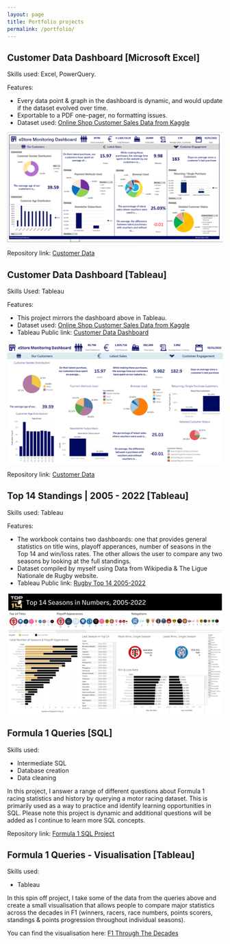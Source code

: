 ```yaml
---
layout: page
title: Portfolio projects
permalink: /portfolio/
---
```


## Customer Data Dashboard [Microsoft Excel]

Skills used: Excel, PowerQuery.

Features:
* Every data point & graph in the dashboard is dynamic, and would update if the dataset evolved over time.
* Exportable to a PDF one-pager, no formatting issues.
* Dataset used: [Online Shop Customer Sales Data from Kaggle](https://www.kaggle.com/datasets/onlineretailshop/online-shop-customer-sales-data)

![Portfolio image](/images/customer-data-portfolio.png)

Repository link: [Customer Data](https://github.com/edwalk/portfolio-customer-data)

## Customer Data Dashboard [Tableau]

Skills Used: Tableau

Features:
* This project mirrors the dashboard above in Tableau.
* Dataset used: [Online Shop Customer Sales Data from Kaggle](https://www.kaggle.com/datasets/onlineretailshop/online-shop-customer-sales-data)
* Tableau Public link: [Customer Data Dashboard](https://public.tableau.com/app/profile/edward.walker3149/viz/CustomerDataDashboard_16941274761550/Dashboard#1)

![Portfolio image](/images/customer-data-tableau.png)

Repository link: [Customer Data](https://github.com/edwalk/portfolio-customer-data)

## Top 14 Standings | 2005 - 2022 [Tableau]

Skills used: Tableau

Features:
* The workbook contains two dashboards: one that provides general statistics on title wins, playoff apperances, number of seasons in the Top 14 and win/loss rates. The other allows the user to compare any two seasons by looking at the full standings.
* Dataset compiled by myself using Data from Wikipedia & The Ligue Nationale de Rugby website.
* Tableau Public link: [Rugby Top 14 2005-2022](https://public.tableau.com/app/profile/edward.walker3149/viz/RugbyTop142005-2022/Main)

![Portfolio image](/images/top14-dashboard.png)

## Formula 1 Queries [SQL]

Skills used:
* Intermediate SQL
* Database creation
* Data cleaning

In this project, I answer a range of different questions about Formula 1 racing statistics and history by querying a motor racing dataset. This is primarily used as a way to practice and identify learning opportunities in SQL. Please note this project is dynamic and additional questions will be added as I continue to learn more SQL concepts.

Repository link: [Formula 1 SQL Project](https://github.com/edwalk/portfolio-f1-sql)

## Formula 1 Queries - Visualisation [Tableau]

Skills used:
* Tableau

In this spin off project, I take some of the data from the queries above and create a small visualisation that allows people to compare major statistics across the decades in F1 (winners, racers, race numbers, points scorers, standings & points progression throughout individual seasons).

You can find the visualisation here: [F1 Through The Decades](https://public.tableau.com/app/profile/edward.walker3149/viz/F1ThroughtheDecades/Decades#4)